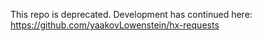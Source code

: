 This repo is deprecated. Development has continued here:
https://github.com/yaakovLowenstein/hx-requests
